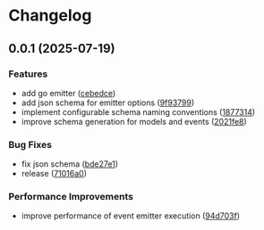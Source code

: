# Changelog

## 0.0.1 (2025-07-19)


### Features

* add go emitter ([cebedce](https://github.com/DanSnow/typespec-events/commit/cebedcefc5cb8b90d0d9c349b476aed66dc96248))
* add json schema for emitter options ([9f93799](https://github.com/DanSnow/typespec-events/commit/9f93799de059925f4289259163570d85f162c06a))
* implement configurable schema naming conventions ([1877314](https://github.com/DanSnow/typespec-events/commit/18773141c8213d40399f92e36bb911b84d3d7c6b))
* improve schema generation for models and events ([2021fe8](https://github.com/DanSnow/typespec-events/commit/2021fe89d71e8e118216bfaee3c4b9c901d2f14e))


### Bug Fixes

* fix json schema ([bde27e1](https://github.com/DanSnow/typespec-events/commit/bde27e103ad03edd40f8bec843db50925d34078c))
* release ([71016a0](https://github.com/DanSnow/typespec-events/commit/71016a039fe0e7f326faa02bcd512318fa460c8f))


### Performance Improvements

* improve performance of event emitter execution ([94d703f](https://github.com/DanSnow/typespec-events/commit/94d703f96ec3181417de0b2c527576026bf6daef))
